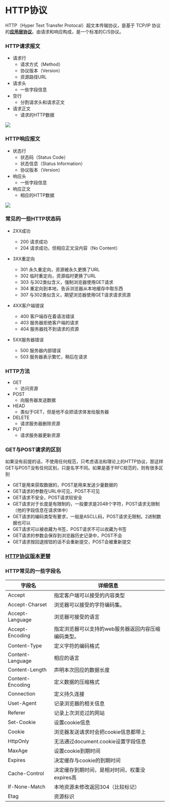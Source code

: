 # HTTP协议

HTTP（Hyper Text Transfer Protocal）超文本传输协议，是基于 TCP/IP 协议的[**应用层协议**](http://www.ruanyifeng.com/blog/2012/05/internet_protocol_suite_part_i.html)。由请求和响应构成，是一个标准的C/S协议。

### HTTP请求报文

- 请求行
  - 请求方式（Method）
  - 协议版本（Version）
  - 资源路径URL
- 请求头
  - 一些字段信息
- 空行
  - 分割请求头和请求正文
- 请求正文
  - 请求的HTTP数据

![](https://s1.51cto.com/images/20180426/1524747772856125.png?x-oss-process=image/watermark,size_16,text_QDUxQ1RP5Y2a5a6i,color_FFFFFF,t_100,g_se,x_10,y_10,shadow_90,type_ZmFuZ3poZW5naGVpdGk=)

### HTTP响应报文

- 状态行
  - 状态码（Status Code）
  - 状态信息（Status Information）
  - 协议版本（Version）
- 响应头
  - 一些字段信息
- 响应正文
  - 相应的HTTP数据

![](https://s1.51cto.com/images/20180426/1524748488887423.png?x-oss-process=image/watermark,size_16,text_QDUxQ1RP5Y2a5a6i,color_FFFFFF,t_100,g_se,x_10,y_10,shadow_90,type_ZmFuZ3poZW5naGVpdGk=)

### 常见的一些HTTP状态码

- 2XX成功
  - 200 请求成功
  - 204 请求成功，但相应正文没内容（No Content）

- 3XX重定向
  - 301 永久重定向，资源被永久更换了URL
  - 302 临时重定向，资源临时更换了URL
  - 303 与302类似含义，强制浏览器使用GET请求
  - 304 重定向到本地，告诉浏览器从本地缓存中取东西
  - 307 与302类似含义，期望浏览器使用GET请求请求资源

- 4XX客户端错误
  - 400 客户端存在着语法错误
  - 403 服务器拒绝客户端的请求
  - 404 服务器找不到请求的资源

- 5XX服务器错误
  - 500 服务器内部错误
  - 503 服务器表示繁忙，稍后在请求

### HTTP方法

- GET
  - 访问资源
- POST
  - 向服务器发送数据
- HEAD
  - 类似于GET，但是他不会把请求体发给服务器
- DELETE
  - 请求服务器删除资源
- PUT
  - 请求服务器更新资源

### GET与POST请求的区别

如果没有前提的话，不使用任何规范，只考虑语法和理论上的HTTP协议，那这样GET与POST没有任何区别，只是名字不同。如果是基于RFC规范的，则有很多区别

- GET是用来获取数据的，POST是用来发送少量数据的
- GET请求的参数在URL中可见，POST不可见
- GET请求不安全，POST请求较安全
- GET请求对于长度是有限制的，一般要求是2048个字符，POST请求无限制（他的字段信息在请求体中）
- GET请求的编码类型有要求，一般是ASCLL码，POST请求无限制，2进制数据也可以
- GET请求可以被收藏为书签，POST请求不可以收藏为书签
- GET请求的参数会保存到浏览器历史记录中，POST不会
- GET请求按回退按钮的话不会重新提交，POST会被重新提交

### [HTTP协议版本更替](http://www.ruanyifeng.com/blog/2016/08/http.html)

### HTTP常见的一些字段名

| 字段名           | 详细信息                                            |
| ---------------- | --------------------------------------------------- |
| Accept           | 指定客户端可以接受的内容类型                        |
| Accept-Charset   | 浏览器可以接受的字符编码集。                        |
| Accept-Language  | 浏览器可接受的语言                                  |
| Accept-Encoding  | 指定浏览器可以支持的web服务器返回内容压缩编码类型。 |
| Content-Type     | 定义字符的编码格式                                  |
| Content-Language | 相应的语言                                          |
| Content-Length   | 声明本次回应的数据长度                              |
| Content-Encoding | 定义数据的压缩格式                                  |
| Connection       | 定义持久连接                                        |
| Uset-Agent       | 记录浏览器的相关信息                                |
| Referer          | 记录上次浏览过的网站                                |
| Set-Cookie       | 设置cookie信息                                      |
| Cookie           | 浏览器发送请求时会把cookie信息都带上                |
| HttpOnly         | 无法通过document.cookie设置字段信息                 |
| MaxAge           | 设置cookie到期时间                                  |
| Expires          | 决定缓存与cookie的到期时间                          |
| Cache-Control    | 决定缓存到期时间，是相对时间，权重没expires高       |
| If-None-Match    | 本地资源未修改返回304（比较标记）                   |
| Etag             | 资源标识                                            |

